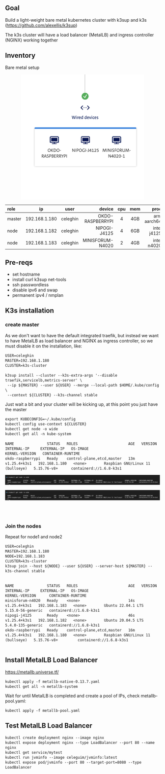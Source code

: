## Goal

Build a light-weight bare metal kubernetes cluster with k3sup and k3s (https://github.com/alexellis/k3sup)

The k3s cluster will have a load balancer (MetalLB) and ingress controller (NGINX) working together

## Inventory

Bare metal setup

<center><img src="images/devices.png" width="400" /></center>

| role   |      ip       |   user   |           device | cpu | mem |        proc |
| :----- | :-----------: | :------: | ---------------: | :-: | :-: | ----------: |
| master | 192.168.1.180 | celeghin | OKDO-RASPBERRYPI |  4  | 4GB | arm aarch64 |
| node   | 192.168.1.182 | celeghin |     NIPOGI-J4125 |  4  | 6GB | intel j4125 |
| node   | 192.168.1.183 | celeghin | MINISFORUM-N4020 |  2  | 4GB | intel n4020 |

## Pre-reqs

[](./pre-reqs.txt)

- set hostname
- install curl k3sup net-tools
- ssh passwordless
- disable ipv6 and swap
- permanent ipv4 / nmplan

## K3s installation

### create master

As we don't want to have the default integrated traefik, but instead we want to have MetalLB as load balancer and NGINX as ingress controller, so we must disable it on the installation, like:

```
USER=celeghin
MASTER=192.168.1.180
CLUSTER=k3s-cluster

k3sup install --cluster --k3s-extra-args '--disable traefik,servicelb,metrics-server' \
 --ip ${MASTER} --user ${USER} --merge --local-path $HOME/.kube/config \
 --context ${CLUSTER} --k3s-channel stable

```

Just wait a bit and your cluster will be kicking up, at this point you just have the master

```
export KUBECONFIG=~/.kube/config
kubectl config use-context ${CLUSTER}
kubectl get node -o wide
kubectl get all -n kube-system

NAME               STATUS   ROLES                       AGE   VERSION        INTERNAL-IP     EXTERNAL-IP   OS-IMAGE                           KERNEL-VERSION   CONTAINER-RUNTIME
okdo-raspberrypi   Ready    control-plane,etcd,master   13m   v1.25.4+k3s1   192.168.1.180   <none>        Raspbian GNU/Linux 11 (bullseye)   5.15.76-v8+      containerd://1.6.8-k3s1
```

<img src="images/master.png"/>

![](images/master.png)

<br>
<br>

### Join the nodes

Repeat for node1 and node2

```
USER=celeghin
MASTER=192.168.1.180
NODE=192.168.1.183
CLUSTER=k3s-cluster
k3sup join --host ${NODE} --user ${USER} --server-host ${MASTER} --k3s-channel stable


NAME               STATUS   ROLES                       AGE   VERSION        INTERNAL-IP     EXTERNAL-IP   OS-IMAGE                           KERNEL-VERSION      CONTAINER-RUNTIME
minisforum-n4020   Ready    <none>                      14s   v1.25.4+k3s1   192.168.1.183   <none>        Ubuntu 22.04.1 LTS                 5.15.0-56-generic   containerd://1.6.8-k3s1
nipogi-j4125       Ready    <none>                      46s   v1.25.4+k3s1   192.168.1.182   <none>        Ubuntu 20.04.5 LTS                 5.4.0-135-generic   containerd://1.6.8-k3s1
okdo-raspberrypi   Ready    control-plane,etcd,master   16m   v1.25.4+k3s1   192.168.1.180   <none>        Raspbian GNU/Linux 11 (bullseye)   5.15.76-v8+         containerd://1.6.8-k3s1


```

## Install MetalLB Load Balancer

https://metallb.universe.tf/

```
kubectl apply -f metallb-native-0.13.7.yaml
kubectl get all -n metallb-system
```

Wait for until MetalLB is completed and create a pool of IPs, check metallb-pool.yaml:

```
kubectl apply -f metallb-pool.yaml
```

## Test MetalLB Load Balancer

```
kubectl create deployment nginx --image nginx
kubectl expose deployment nginx --type LoadBalancer --port 80 --name nginx
kubectl get service/mytest
kubectl run jvminfo --image celeguim/jvminfo:latest
kubectl expose pod/jvminfo --port 80 --target-port=8080 --type LoadBalancer
```
